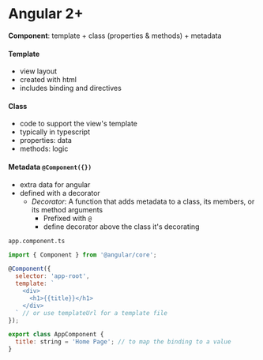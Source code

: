 # Angular 2+

**Component**: template + class (properties & methods) + metadata

#### Template
- view layout
- created with html
- includes binding and directives

#### Class
- code to support the view's template
- typically in typescript
- properties: data
- methods: logic

#### Metadata `@Component({})`
- extra data for angular
- defined with a decorator
  - _Decorator_: A function that adds metadata to a class, its members, or its method arguments
    - Prefixed with `@`
    - define decorator above the class it's decorating

`app.component.ts`

```js
import { Component } from '@angular/core';

@Component({
  selector: 'app-root',
  template: `
    <div>
      <h1>{{title}}</h1>
    </div>
  ` // or use templateUrl for a template file
});

export class AppComponent {
  title: string = 'Home Page'; // to map the binding to a value
}
```
